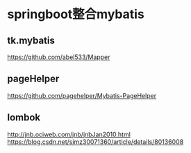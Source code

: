  # springboot整合mybatis

 ## tk.mybatis
 https://github.com/abel533/Mapper

 ## pageHelper
 https://github.com/pagehelper/Mybatis-PageHelper

 ## lombok
 http://jnb.ociweb.com/jnb/jnbJan2010.html
 https://blog.csdn.net/sjmz30071360/article/details/80136008

